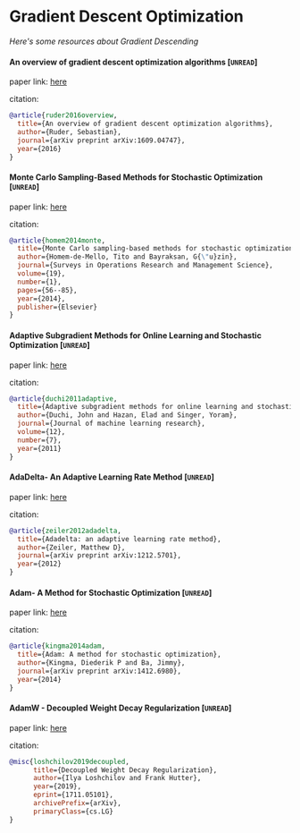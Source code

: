 # Gradient Descent Optimization
*Here's some resources about Gradient Descending*

#### An overview of gradient descent optimization algorithms [`UNREAD`]

paper link: [here](https://arxiv.org/pdf/1609.04747)

citation: 
```bibtex
@article{ruder2016overview,
  title={An overview of gradient descent optimization algorithms},
  author={Ruder, Sebastian},
  journal={arXiv preprint arXiv:1609.04747},
  year={2016}
}
```

#### Monte Carlo Sampling-Based Methods for Stochastic Optimization [`UNREAD`]
paper link: [here](https://optimization-online.org/wp-content/uploads/2013/06/3920.pdf)

citation: 
```bibtex
@article{homem2014monte,
  title={Monte Carlo sampling-based methods for stochastic optimization},
  author={Homem-de-Mello, Tito and Bayraksan, G{\"u}zin},
  journal={Surveys in Operations Research and Management Science},
  volume={19},
  number={1},
  pages={56--85},
  year={2014},
  publisher={Elsevier}
}
```

#### Adaptive Subgradient Methods for Online Learning and Stochastic Optimization [`UNREAD`]
paper link: [here](https://www.jmlr.org/papers/volume12/duchi11a/duchi11a.pdf)

citation: 
```bibtex
@article{duchi2011adaptive,
  title={Adaptive subgradient methods for online learning and stochastic optimization.},
  author={Duchi, John and Hazan, Elad and Singer, Yoram},
  journal={Journal of machine learning research},
  volume={12},
  number={7},
  year={2011}
}
```

#### AdaDelta- An Adaptive Learning Rate Method [`UNREAD`]
paper link: [here](https://arxiv.org/pdf/1212.5701)

citation: 
```bibtex
@article{zeiler2012adadelta,
  title={Adadelta: an adaptive learning rate method},
  author={Zeiler, Matthew D},
  journal={arXiv preprint arXiv:1212.5701},
  year={2012}
}
```

#### Adam- A Method for Stochastic Optimization [`UNREAD`]
paper link: [here](https://arxiv.org/pdf/1412.6980.pdf%5D)

citation: 
```bibtex
@article{kingma2014adam,
  title={Adam: A method for stochastic optimization},
  author={Kingma, Diederik P and Ba, Jimmy},
  journal={arXiv preprint arXiv:1412.6980},
  year={2014}
}
```

#### AdamW - Decoupled Weight Decay Regularization [`UNREAD`]
paper link: [here](https://arxiv.org/pdf/1711.05101)

citation: 
```bibtex
@misc{loshchilov2019decoupled,
      title={Decoupled Weight Decay Regularization}, 
      author={Ilya Loshchilov and Frank Hutter},
      year={2019},
      eprint={1711.05101},
      archivePrefix={arXiv},
      primaryClass={cs.LG}
}
```







